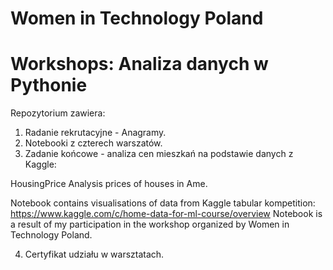 # Women in Technology Poland 
# Workshops: Analiza danych w Pythonie

Repozytorium zawiera:
1. Radanie rekrutacyjne - Anagramy.
2. Notebooki z czterech warszatów.
3. Zadanie końcowe - analiza cen mieszkań na podstawie danych z Kaggle:

HousingPrice
Analysis prices of houses in Ame. 

Notebook contains visualisations of data from Kaggle tabular kompetition: https://www.kaggle.com/c/home-data-for-ml-course/overview
Notebook is a result of my participation in the workshop organized by Women in Technology Poland.

4. Certyfikat udziału w warsztatach.
